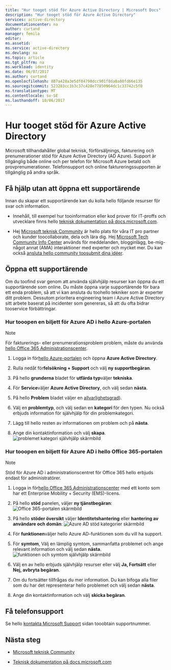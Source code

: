 ```yaml
---
title: "Hur tooget stöd för Azure Active Directory | Microsoft Docs"
description: "Hur tooget stöd för Azure Active Directory"
services: active-directory
documentationcenter: na
author: curtand
manager: femila
editor: 
ms.assetid: 
ms.service: active-directory
ms.devlang: na
ms.topic: article
ms.tgt_pltfrm: na
ms.workload: identity
ms.date: 06/07/2017
ms.author: curtand
ms.openlocfilehash: 887a428a3e5df04798dcc901f8da8a88fd66e135
ms.sourcegitcommit: 523283cc1b3c37c428e77850964dc1c33742c5f0
ms.translationtype: MT
ms.contentlocale: sv-SE
ms.lasthandoff: 10/06/2017
---
```

# <a name="how-tooget-support-for-azure-active-directory"></a>Hur tooget stöd för Azure Active Directory


Microsoft tillhandahåller global teknisk, förförsäljnings, fakturering och prenumerationer stöd för Azure Active Directory (AD Azure). Support är tillgänglig både online och per telefon för Microsoft Azure betald och provprenumerationer. Telefonsupport och online faktureringssupporten är tillgänglig på andra språk. 

## <a name="find-help-without-opening-a-support-ticket"></a>Få hjälp utan att öppna ett supportärende

Innan du skapar ett supportärende kan du kolla hello följande resurser för svar och information. 

* Innehåll, till exempel hur tooinformation eller kod prover för IT-proffs och utvecklare finns hello [teknisk dokumentation på docs.microsoft.com](https://docs.microsoft.com/azure/active-directory/).

* Hej [Microsoft teknisk Community](https://techcommunity.microsoft.com/) är hello plats för våra IT pro partner och kunder toocollaborate, dela och lära dig. Hej [Microsoft Tech Community Info Center](https://techcommunity.microsoft.com/t5/Community-Info-Center/ct-p/Community-Info-Center) används för meddelanden, blogginlägg, be-mig-något annat (AMA) interaktioner med experter och mycket mer. Du kan också [ansluta hello community toosubmit dina idéer](https://techcommunity.microsoft.com/t5/Communities/ct-p/communities).


## <a name="open-a-support-ticket"></a>Öppna ett supportärende

Om du toofind svar genom att använda självhjälp resurser kan öppna du ett supportärende som online. Du måste öppna varje supportärende för bara ett enda problem, så att vi kan ansluta du toohello tekniker som är experter ditt problem. Dessutom prioritera engineering team i Azure Active Directory sitt arbete baserat på incidenter som genereras, så att du ofta bidrar tooservice förbättringar.

### <a name="how-tooopen-a-support-ticket-for-azure-ad-in-hello-azure-portal"></a>Hur tooopen en biljett för Azure AD i hello Azure-portalen

> [!NOTE]
> För fakturerings- eller prenumerationsproblem problem, måste du använda [hello Office 365 Administrationscenter](https://portal.office.com).
> 

1. Logga in för[hello Azure-portalen](https://portal.azure.com) och öppna **Azure Active Directory**.
   
2. Rulla nedåt för**felsökning + Support** och välj **ny supportbegäran**.
   
3. På hello **grunderna** bladet för **utfärda typ**väljer **tekniska**.
   
4. För **Service**väljer **Azure Active Directory**, och välj sedan **nästa**.

5. På hello **Problem** bladet väljer en [allvarlighetsgrad](https://azure.microsoft.com/support/plans/response/)).
  
6. Välj en **problemtyp**, och välj sedan en **kategori** för den typen. Nu också erbjuds information för självhjälp för din problemkategori.
  
7. Lägg till hello resten av informationen om problem och på **nästa**.
  
8. Ange din kontaktinformation och välj **skapa**.
  ![problemet kategori självhjälp skärmbild](./media/active-directory-troubleshooting-support-howto/open-support-ticket.png)

### <a name="how-tooopen-a-support-ticket-for-azure-ad-in-hello-office-365-portal"></a>Hur tooopen en biljett för Azure AD i hello Office 365-portalen

> [!NOTE]
> Stöd för Azure AD i administrationscentret för Office 365 hello erbjuds endast för administratörer.
> 

1. Logga in för[hello Office 365 Administrationscenter](https://portal.office.com) med ett konto som har ett Enterprise Mobility + Security (EMS)-licens.

2. På hello **stöd** panelen, väljer **ny tjänstbegäran**: ![Office 365-portalen skärmbild](./media/active-directory-troubleshooting-support-howto/office-portal.png)

3. På hello **stöder översikt** väljer **Identitetshantering** eller **hantering av användare och domän**: ![Azure AD stöd kategorier skärmbild](./media/active-directory-troubleshooting-support-howto/select-identity.png)

4. För **funktionen**väljer hello Azure AD-funktionen som du vill ha support.

5. För **symtom**, Välj en lämplig symtom, sammanfatta problemet och ange relevant information och välj sedan **nästa**.
  ![funktionen och symtom självhjälp skärmbild](./media/active-directory-troubleshooting-support-howto/open-service-request.png)

6. Välj en av hello erbjuds självhjälp resurser eller välj **Ja, Fortsätt** eller **Nej, avbryta begäran**.

7. Om du fortsätter tillfrågas du mer information. Du kan bifoga alla filer som du har det representerar hello problemet och välj sedan **nästa**.

8. Ange din kontaktinformation och välj **skicka begäran**.

## <a name="get-phone-support"></a>Få telefonsupport

Se hello [kontakta Microsoft Support](https://portal.office.com/Support/ContactUs.aspx) sidan tooobtain supportnummer.

##  <a name="next-steps"></a>Nästa steg

* [Microsoft teknisk Community](https://techcommunity.microsoft.com/)

* [Teknisk dokumentation på docs.microsoft.com](https://docs.microsoft.com/azure/active-directory/)
